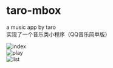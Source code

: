 # taro-mbox
a music app by taro  
实现了一个音乐类小程序（QQ音乐简单版）

![index](http://mbox.fontend.com/imgs/readme/index.gif)  
![play](http://mbox.fontend.com/imgs/readme/play.gif)  
![list](http://mbox.fontend.com/imgs/readme/ranking-list.gif)  